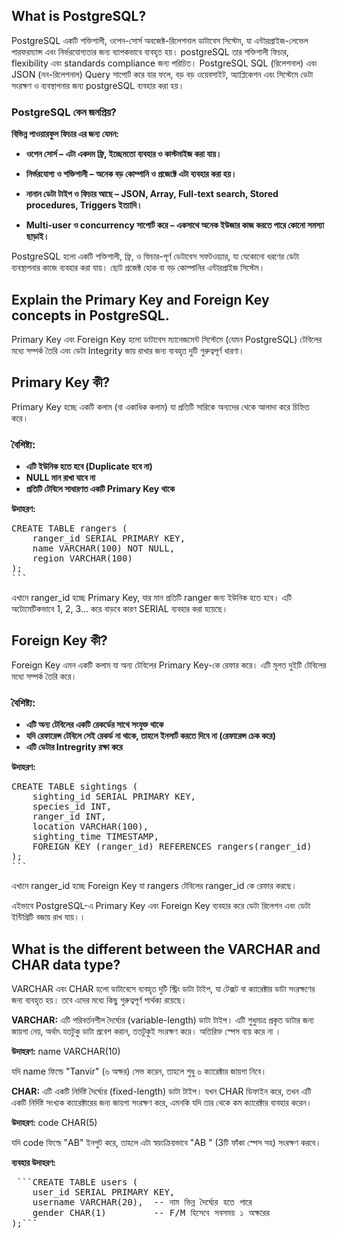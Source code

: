 ## What is PostgreSQL?
PostgreSQL একটি শক্তিশালী, ওপেন-সোর্স অবজেক্ট-রিলেশনাল ডাটাবেস সিস্টেম, যা এন্টারপ্রাইজ-লেভেল পারফরম্যান্স এবং নির্ভরযোগ্যতার জন্য ব্যাপকভাবে ব্যবহৃত হয়। postgreSQL তার শক্তিশালী ফিচার, flexibility এবং standards compliance জন্য পরিচিত। PostgreSQL SQL (রিলেশনাল) এবং JSON (নন-রিলেশনাল) Query সাপোর্ট করে যার ফলে, বড় বড় ওয়েবসাইট, অ্যাপ্লিকেশন এবং সিস্টেমে ডেটা সংরক্ষণ ও ব্যবস্থাপনার জন্য postgreSQL ব্যবহার করা হয়।

### PostgreSQL কেন জনপ্রিয়?

**বিভিন্ন পাওয়ারফুল ফিচার এর জন্য যেমন:**
- **ওপেন সোর্স – এটা একদম ফ্রি, ইচ্ছেমতো ব্যবহার ও কাস্টমাইজ করা যায়।**

- **নির্ভরযোগ্য ও শক্তিশালী – অনেক বড় কোম্পানি ও প্রজেক্টে এটা ব্যবহার করা হয়।**

- **নানান ডেটা টাইপ ও ফিচার আছে – JSON, Array, Full-text search, Stored procedures, Triggers ইত্যাদি।**

- **Multi-user ও concurrency সাপোর্ট করে – একসাথে অনেক ইউজার কাজ করতে পারে কোনো সমস্যা ছাড়াই।**

PostgreSQL হলো একটি শক্তিশালী, ফ্রি, ও ফিচার-পূর্ণ ডেটাবেস সফটওয়্যার, যা  যেকোনো ধরণের ডেটা ব্যবস্থাপনার কাজে ব্যবহার করা যায়। ছোট প্রজেক্ট হোক বা বড় কোম্পানির এন্টারপ্রাইজ সিস্টেম।


## Explain the Primary Key and Foreign Key concepts in PostgreSQL.
Primary Key এবং  Foreign Key হলো ডাটাবেস ম্যানেজমেন্ট সিস্টেমে (যেমন PostgreSQL) টেবিলের মধ্যে সম্পর্ক তৈরি এবং ডেটা Integrity জায় রাখার জন্য ব্যবহৃত দুটি গুরুত্বপূর্ণ ধারণা।

## Primary Key  কী?
Primary Key হচ্ছে একটি কলাম (বা একাধিক কলাম) যা প্রতিটি সারিকে অন্যদের থেকে আলাদা করে চিহ্নিত করে।

### বৈশিষ্ট্য:
- **এটি ইউনিক হতে হবে (Duplicate হবে না)**
- **NULL মান রাখা যাবে না**
- **প্রতিটি টেবিলে সাধারণত একটি Primary Key থাকে**

 **উদাহরণ:**
<pre lang="markdown">
CREATE TABLE rangers (
    ranger_id SERIAL PRIMARY KEY,
    name VARCHAR(100) NOT NULL,
    region VARCHAR(100)
);
``` </pre>

এখানে ranger_id হচ্ছে Primary Key, যার মান প্রতিটি ranger জন্য ইউনিক হতে হবে।
এটি অটোমেটিকভাবে 1, 2, 3... করে বাড়বে কারণ SERIAL ব্যবহার করা হয়েছে।

## Foreign  Key  কী?
Foreign Key এমন একটি কলাম যা অন্য টেবিলের Primary Key-কে রেফার করে। এটি মূলত দুইটি টেবিলের মধ্যে সম্পর্ক তৈরি করে।

### বৈশিষ্ট্য:
- **এটি অন্য টেবিলের একটি রেকর্ডের সাথে সংযুক্ত থাকে**
- **যদি রেফারেন্স টেবিলে সেই রেকর্ড না থাকে, তাহলে ইনসার্ট করতে দিবে না (রেফারেন্স চেক করে)**
- **এটি ডেটার Intregrity রক্ষা করে**

**উদাহরণ:**
<pre lang="markdown">
CREATE TABLE sightings (
    sighting_id SERIAL PRIMARY KEY,
    species_id INT,
    ranger_id INT,
    location VARCHAR(100),
    sighting_time TIMESTAMP,
    FOREIGN KEY (ranger_id) REFERENCES rangers(ranger_id)
);
``` </pre>


এখানে ranger_id হচ্ছে Foreign Key যা rangers টেবিলের ranger_id কে রেফার করছে।


এইভাবে PostgreSQL-এ Primary Key এবং Foreign Key ব্যবহার করে  ডেটা রিলেশন এবং ডেটা ইন্টিগ্রিটি বজায় রাখ যায়।।


## What is the different between the VARCHAR and CHAR data type?

VARCHAR এবং CHAR হলো ডাটাবেসে ব্যবহৃত দুটি স্ট্রিং ডাটা টাইপ, যা টেক্সট বা ক্যারেক্টার ডাটা সংরক্ষণের জন্য ব্যবহৃত হয়। তবে এদের মধ্যে কিছু গুরুত্বপূর্ণ পার্থক্য রয়েছে। 

**VARCHAR:** এটি পরিবর্তনশীল দৈর্ঘ্যের (variable-length) ডাটা টাইপ। এটি শুধুমাত্র প্রকৃত ডাটার জন্য জায়গা নেয়, অর্থাৎ   যতটুকু ডাটা প্রবেশ করান, ততটুকুই সংরক্ষণ করে। অতিরিক্ত স্পেস ব্যয় করে না ।

**উদাহরণ:**
name VARCHAR(10)

 যদি name ফিল্ডে "Tanvir" (৬ অক্ষর) সেভ করেন, তাহলে শুধু ৬ ক্যারেক্টার জায়গা নিবে।

**CHAR:** এটি একটি নির্দিষ্ট দৈর্ঘ্যের (fixed-length) ডাটা টাইপ। যখন CHAR ডিফাইন করে, তখন এটি একটি নির্দিষ্ট সংখ্যক ক্যারেক্টারের জন্য জায়গা সংরক্ষণ করে, এমনকি যদি তার থেকে কম ক্যারেক্টার ব্যবহার করেন।

**উদাহরণ:**
code CHAR(5)

যদি code ফিল্ডে "AB" ইনপুট করে, তাহলে এটা স্বয়ংক্রিয়ভাবে "AB " (3টি ফাঁকা স্পেস সহ) সংরক্ষণ করবে।

**ব্যবহার উদাহরণ:**
<pre lang="markdown"> ```CREATE TABLE users (
    user_id SERIAL PRIMARY KEY,
    username VARCHAR(20),  -- নাম ভিন্ন দৈর্ঘ্যের হতে পারে
    gender CHAR(1)         -- F/M হিসেবে সবসময় ১ অক্ষরের
);``` </pre>









